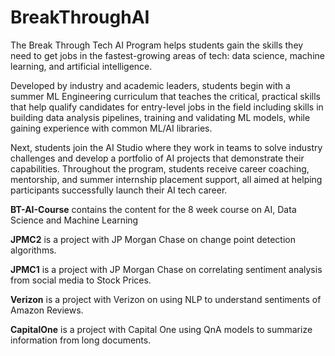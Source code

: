# BreakThroughAI

The Break Through Tech AI Program helps students gain the skills they need to get jobs in the fastest-growing areas of tech: data science, machine learning, and artificial intelligence.

Developed by industry and academic leaders, students begin with a summer  ML  Engineering curriculum that teaches the critical, practical skills that help qualify candidates for entry-level jobs in the field including skills in building data analysis pipelines, training and validating ML models, while gaining experience with common ML/AI libraries. 

Next, students join the AI Studio where they work in teams to solve industry challenges and develop a portfolio of AI projects that demonstrate their capabilities. Throughout the program, students receive career coaching, mentorship, and summer internship placement support, all aimed at helping participants successfully launch their AI tech career.

**BT-AI-Course** contains the content for the 8 week course on AI, Data Science and Machine Learning

**JPMC2** is a project with JP Morgan Chase on change point detection algorithms.

**JPMC1** is a project with JP Morgan Chase on correlating sentiment analysis from social media to Stock Prices.

**Verizon** is a project with Verizon on using NLP to understand sentiments of Amazon Reviews.

**CapitalOne** is a project with Capital One using QnA models to summarize information from long documents.
